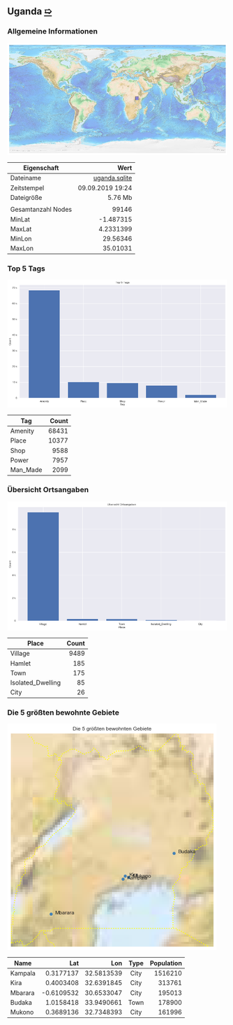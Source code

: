 ## Uganda [&#10159;](uganda.sqlite)

### Allgemeine Informationen

![Overview](./Images/uganda_overview.png)

|Eigenschaft|Wert|
|-|-:|
Dateiname|[uganda.sqlite](uganda.sqlite)|
Zeitstempel|09.09.2019 19:24|
Dateigr&ouml;&szlig;e|5.76 Mb|
|||
Gesamtanzahl Nodes|99146|
|MinLat|-1.487315|
|MaxLat|4.2331399|
|MinLon|29.56346|
|MaxLon|35.01031|

### Top 5 Tags

![Tags](./Images/uganda_tags.png)

|Tag|Count|
|-|-:|
|Amenity|68431|
|Place|10377|
|Shop|9588|
|Power|7957|
|Man_Made|2099|

### &Uuml;bersicht Ortsangaben

![Places](./Images/uganda_places.png)

|Place|Count|
|-|-:|
|Village|9489|
|Hamlet|185|
|Town|175|
|Isolated_Dwelling|85|
|City|26|

### Die 5 gr&ouml;&szlig;ten bewohnte Gebiete

![Places](./Images/uganda_topplaces.png)

|Name|Lat|Lon|Type|Population|
|----|--:|--:|:--:|---------:|
|Kampala|0.3177137|32.5813539|City|1516210|
|Kira|0.4003408|32.6391845|City|313761|
|Mbarara|-0.6109532|30.6533047|City|195013|
|Budaka|1.0158418|33.9490661|Town|178900|
|Mukono|0.3689136|32.7348393|City|161996|
